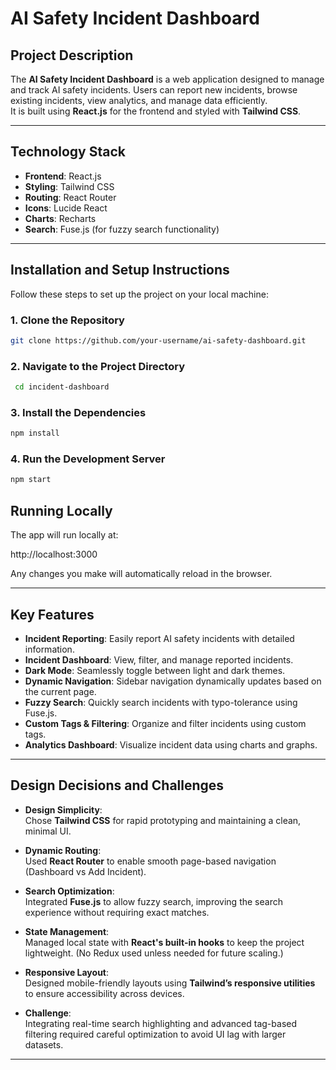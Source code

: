 # AI Safety Incident Dashboard

## Project Description

The **AI Safety Incident Dashboard** is a web application designed to manage and track AI safety incidents. Users can report new incidents, browse existing incidents, view analytics, and manage data efficiently.  
It is built using **React.js** for the frontend and styled with **Tailwind CSS**.

---

## Technology Stack

- **Frontend**: React.js
- **Styling**: Tailwind CSS
- **Routing**: React Router
- **Icons**: Lucide React
- **Charts**: Recharts
- **Search**: Fuse.js (for fuzzy search functionality)

---

## Installation and Setup Instructions

Follow these steps to set up the project on your local machine:

### 1. Clone the Repository

```bash
git clone https://github.com/your-username/ai-safety-dashboard.git

```

### 2. Navigate to the Project Directory

```bash
 cd incident-dashboard  

```

### 3. Install the Dependencies


```bash
npm install
```

### 4. Run the Development Server


```bash
npm start 

```
## Running Locally

The app will run locally at:


http://localhost:3000


Any changes you make will automatically reload in the browser.

---

## Key Features

- **Incident Reporting**: Easily report AI safety incidents with detailed information.
- **Incident Dashboard**: View, filter, and manage reported incidents.
- **Dark Mode**: Seamlessly toggle between light and dark themes.
- **Dynamic Navigation**: Sidebar navigation dynamically updates based on the current page.
- **Fuzzy Search**: Quickly search incidents with typo-tolerance using Fuse.js.
- **Custom Tags & Filtering**: Organize and filter incidents using custom tags.
- **Analytics Dashboard**: Visualize incident data using charts and graphs.

---

## Design Decisions and Challenges

- **Design Simplicity**:  
  Chose **Tailwind CSS** for rapid prototyping and maintaining a clean, minimal UI.
  
- **Dynamic Routing**:  
  Used **React Router** to enable smooth page-based navigation (Dashboard vs Add Incident).

- **Search Optimization**:  
  Integrated **Fuse.js** to allow fuzzy search, improving the search experience without requiring exact matches.

- **State Management**:  
  Managed local state with **React's built-in hooks** to keep the project lightweight. (No Redux used unless needed for future scaling.)

- **Responsive Layout**:  
  Designed mobile-friendly layouts using **Tailwind’s responsive utilities** to ensure accessibility across devices.

- **Challenge**:  
  Integrating real-time search highlighting and advanced tag-based filtering required careful optimization to avoid UI lag with larger datasets.

---

